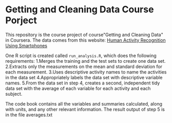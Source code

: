 Getting and Cleaning Data Course Porject
======================================================================================
This repository is the course project of course"Getting and Cleaning Data" in Coursera. 
The data comes from this website:
[Human Activity Recognition Using Smartphones](https://d396qusza40orc.cloudfront.net/getdata%2Fprojectfiles%2FUCI%20HAR%20Dataset.zip)

One R script is created called `run_analysis.R`, which does the following requirements:
   1.Merges the training and the test sets to create one data set.
   2.Extracts only the measurements on the mean and standard deviation for each measurement.
   3.Uses descriptive activity names to name the activities in the data set
   4.Appropriately labels the data set with descriptive variable names.
   5.From the data set in step 4, creates a second, independent tidy data set with the average
of each variable for each activity and each subject.

The code book contains all the variables and summaries calculated, along with units, and 
any other relevant information.
The result output of step 5 is in the file averages.txt
